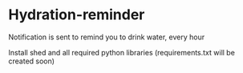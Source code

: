 # Hydration-reminder
 Notification is sent to remind you to drink water, every hour

 Install shed
 and all required python libraries
 (requirements.txt will be created soon)
 
